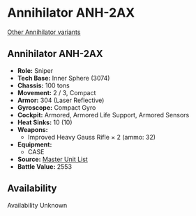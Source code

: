 # Annihilator ANH-2AX

[Other Annihilator variants](../annihilator.md)

## Annihilator ANH-2AX
- **Role:** Sniper
- **Tech Base:** Inner Sphere (3074)
- **Chassis:** 100 tons
- **Movement:** 2 / 3, Compact
- **Armor:** 304 (Laser Reflective)
- **Gyroscope:** Compact Gyro
- **Cockpit:** Armored, Armored Life Support, Armored Sensors
- **Heat Sinks:** 10 (10)
- **Weapons:**
  - Improved Heavy Gauss Rifle × 2 (ammo: 32)
- **Equipment:**
  - CASE
- **Source:** [Master Unit List](http://masterunitlist.info/Unit/Details/40/annihilator-anh-2ax)
- **Battle Value:** 2553

## Availability

Availability Unknown

